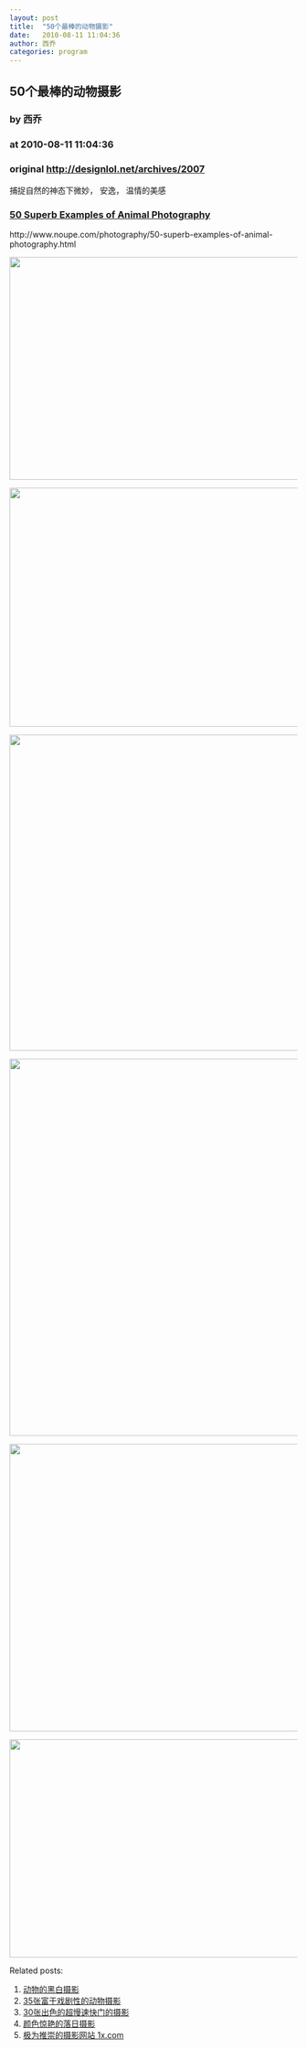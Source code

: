 ```yaml
---
layout: post
title:  "50个最棒的动物摄影"
date:   2010-08-11 11:04:36
author: 西乔
categories: program
---
```


## 50个最棒的动物摄影
### by 西乔
### at 2010-08-11 11:04:36
### original <http://designlol.net/archives/2007>

<p>捕捉自然的神态下微妙， 安逸， 温情的美感</p>
<h3><a href="http://www.noupe.com/photography/50-superb-examples-of-animal-photography.html">50 Superb Examples of Animal Photography</a>
</h3>
<p>http://www.noupe.com/photography/50-superb-examples-of-animal-photography.html</p>
<p><a href="http://www.noupe.com/photography/50-superb-examples-of-animal-photography.html"><img src="http://designlol.net/wp-content/uploads/2010/08/animalphotos21.jpg" height="390" width="520"></a></p>
<p><a href="http://www.noupe.com/photography/50-superb-examples-of-animal-photography.html"><img src="http://designlol.net/wp-content/uploads/2010/08/animalphotos38.jpg" height="418" width="520"></a></p>
<p><a href="http://www.noupe.com/photography/50-superb-examples-of-animal-photography.html"><img src="http://designlol.net/wp-content/uploads/2010/08/animalphotos36.jpg" height="553" width="520"></a></p>
<p><a href="http://www.noupe.com/photography/50-superb-examples-of-animal-photography.html"><img src="http://designlol.net/wp-content/uploads/2010/08/animalphotos32.jpg" height="660" width="520"></a></p>
<p><a href="http://www.noupe.com/photography/50-superb-examples-of-animal-photography.html"><img src="http://designlol.net/wp-content/uploads/2010/08/animalphotos26.jpg" height="503" width="520"></a></p>
<p><a href="http://www.noupe.com/photography/50-superb-examples-of-animal-photography.html"><img src="http://designlol.net/wp-content/uploads/2010/08/animalphotos23.jpg" height="382" width="520"></a></p>


<p>Related posts:<ol><li><a href="http://designlol.net/archives/1142" rel="bookmark" title="Permanent Link: 动物的黑白摄影">动物的黑白摄影</a></li>
<li><a href="http://designlol.net/archives/970" rel="bookmark" title="Permanent Link: 35张富于戏剧性的动物摄影">35张富于戏剧性的动物摄影</a></li>
<li><a href="http://designlol.net/archives/1321" rel="bookmark" title="Permanent Link: 30张出色的超慢速快门的摄影">30张出色的超慢速快门的摄影</a></li>
<li><a href="http://designlol.net/archives/747" rel="bookmark" title="Permanent Link: 颜色惊艳的落日摄影">颜色惊艳的落日摄影</a></li>
<li><a href="http://designlol.net/archives/290" rel="bookmark" title="Permanent Link: 极为推崇的摄影网站 1x.com">极为推崇的摄影网站 1x.com</a></li>
</ol></p>